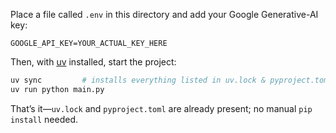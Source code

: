 Place a file called `.env` in this directory and add your Google Generative-AI key:

```
GOOGLE_API_KEY=YOUR_ACTUAL_KEY_HERE
```

Then, with [uv](https://docs.astral.sh/uv/) installed, start the project:

```bash
uv sync         # installs everything listed in uv.lock & pyproject.toml
uv run python main.py
```

That’s it—`uv.lock` and `pyproject.toml` are already present; no manual `pip install` needed.
